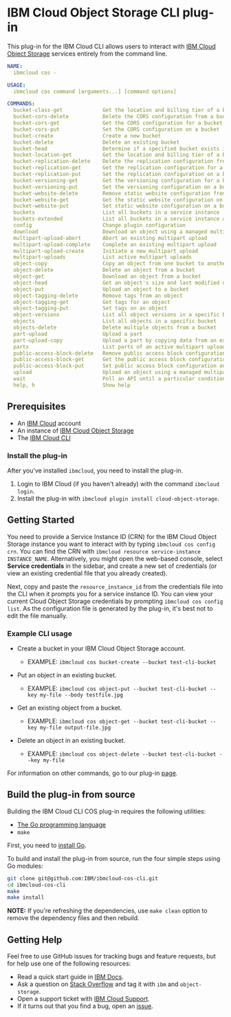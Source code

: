 # IBM Cloud Object Storage CLI plug-in

This plug-in for the IBM Cloud CLI allows users to interact with [IBM Cloud Object Storage][ibm-cos] services entirely from the command line.

```yaml
NAME:
  ibmcloud cos -

USAGE:
  ibmcloud cos command [arguments...] [command options]

COMMANDS:
  bucket-class-get             Get the location and billing tier of a bucket
  bucket-cors-delete           Delete the CORS configuration from a bucket
  bucket-cors-get              Get the CORS configuration for a bucket
  bucket-cors-put              Set the CORS configuration on a bucket
  bucket-create                Create a new bucket
  bucket-delete                Delete an existing bucket
  bucket-head                  Determine if a specified bucket exists in the target region
  bucket-location-get          Get the location and billing tier of a bucket
  bucket-replication-delete    Delete the replication configuration from a bucket
  bucket-replication-get       Get the replication configuration for a bucket
  bucket-replication-put       Set the replication configuration on a bucket
  bucket-versioning-get        Get the versioning configuration for a bucket
  bucket-versioning-put        Set the versioning configuration on a bucket
  bucket-website-delete        Remove static website configuration from a bucket
  bucket-website-get           Get the static website configuration on a bucket
  bucket-website-put           Set static website configuration on a bucket
  buckets                      List all buckets in a service instance
  buckets-extended             List all buckets in a service instance and their provisioning codes
  config                       Change plugin configuration
  download                     Download an object using a managed multipart transfer
  multipart-upload-abort       Abort an existing multipart upload
  multipart-upload-complete    Complete an existing multipart upload
  multipart-upload-create      Initiate a new multipart upload
  multipart-uploads            List active multipart uploads
  object-copy                  Copy an object from one bucket to another
  object-delete                Delete an object from a bucket
  object-get                   Download an object from a bucket
  object-head                  Get an object's size and last modified date
  object-put                   Upload an object to a bucket
  object-tagging-delete        Remove tags from an object
  object-tagging-get           Get tags for an object
  object-tagging-put           Set tags on an object
  object-versions              List all object versions in a specific bucket
  objects                      List all objects in a specific bucket
  objects-delete               Delete multiple objects from a bucket
  part-upload                  Upload a part
  part-upload-copy             Upload a part by copying data from an existing object
  parts                        List parts of an active multipart upload
  public-access-block-delete   Remove public access block configuration from a bucket
  public-access-block-get      Get the public access block configuration on a bucket
  public-access-block-put      Set public access block configuration on a bucket
  upload                       Upload an object using a managed multipart transfer
  wait                         Poll an API until a particular condition is satisfied
  help, h                      Show help
```

## Prerequisites

- An [IBM Cloud][ibm-cloud] account
- An instance of [IBM Cloud Object Storage][cos-docs]
- The [IBM Cloud CLI][ibmcloud-cli-install]

### Install the plug-in

After you've installed `ibmcloud`, you need to install the plug-in.

1. Login to IBM Cloud (if you haven't already) with the command `ibmcloud login`.
2. Install the plug-in with `ibmcloud plugin install cloud-object-storage`.

## Getting Started

You need to provide a Service Instance ID (CRN) for the IBM Cloud Object Storage instance you want to interact with by typing `ibmcloud cos config crn`. You can find the CRN with `ibmcloud resource service-instance INSTANCE_NAME`.  Alternatively, you might open the web-based console, select **Service credentials** in the sidebar, and create a new set of credentials (or view an existing credential file that you already created).

Next, copy and paste the `resource_instance_id` from the credentials file into the CLI when it prompts you for a service instance ID. You can view your current Cloud Object Storage credentials by prompting `ibmcloud cos config list`. As the configuration file is generated by the plug-in, it's best not to edit the file manually.

### Example CLI usage

- Create a bucket in your IBM Cloud Object Storage account.
  - EXAMPLE: `ibmcloud cos bucket-create --bucket test-cli-bucket`

- Put an object in an existing bucket.
  - EXAMPLE: `ibmcloud cos object-put --bucket test-cli-bucket --key my-file --body testfile.jpg`

- Get an existing object from a bucket.
  - EXAMPLE: `ibmcloud cos object-get --bucket test-cli-bucket --key my-file output-file.jpg`

- Delete an object in an existing bucket.
  - EXAMPLE: `ibmcloud cos object-delete --bucket test-cli-bucket --key my-file`

For information on other commands, go to our plug-in [page](https://cloud.ibm.com/docs/cloud-object-storage-cli-plugin?topic=cloud-object-storage-cli-ic-use-the-ibm-cli).

## Build the plug-in from source

Building the IBM Cloud CLI COS plug-in requires the following utilities:

- [The Go programming language][golang]
- `make`

First, you need to [install Go][go-install].

To build and install the plug-in from source, run the four simple steps using Go modules:

```sh
git clone git@github.com:IBM/ibmcloud-cos-cli.git
cd ibmcloud-cos-cli
make
make install
```

**NOTE:** If you're refreshing the dependencies, use ```make clean``` option to remove the dependency files and then rebuild.

## Getting Help

Feel free to use GitHub issues for tracking bugs and feature requests, but for help use one of the following resources:

- Read a quick start guide in [IBM Docs](https://cloud.ibm.com/docs/cloud-object-storage-cli-plugin).
- Ask a question on [Stack Overflow](https://stackoverflow.com/) and tag it with `ibm` and `object-storage`.
- Open a support ticket with [IBM Cloud Support](https://cloud.ibm.com/unifiedsupport/supportcenter).
- If it turns out that you find a bug, open an [issue](https://github.com/IBM/ibmcloud-cos-cli/issues/new).

[ibm-cos]: https://cloud.ibm.com/catalog/services/cloud-object-storage
[ibmcloud-cli-install]: https://cloud.ibm.com/docs/cli?topic=cloud-cli-ibmcloud_cli
[go-install]: https://golang.org/doc/install
[golang]: https://golang.org/
[cos-docs]: https://cloud.ibm.com/docs/services/cloud-object-storage?topic=cloud-object-storage-getting-started
[ibm-cloud]: https://cloud.ibm.com
